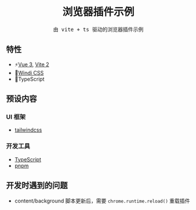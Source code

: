 <h1 align="center">
  <samp>浏览器插件示例</samp>
</h1>

<p align="center">
  <samp>由 vite + ts 驱动的浏览器插件示例</samp>
</p>

## 特性

- ⚡️[Vue 3](https://github.com/vuejs/vue-next), [Vite 2](https://github.com/vitejs/vite)
- 🎨[Windi CSS](https://github.com/windicss/windicss)
- 💪TypeScript

## 预设内容

### UI 框架

- [tailwindcss](https://github.com/tailwindlabs/tailwindcss)

### 开发工具

- [TypeScript](https://www.typescriptlang.org/)
- [pnpm](https://pnpm.js.org/)

## 开发时遇到的问题

- content/background 脚本更新后，需要 `chrome.runtime.reload()` 重载插件
